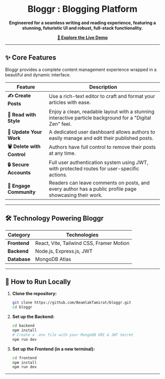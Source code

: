 

<h1 align="center">Bloggr : Blogging Platform</h1>

<p align="center">
  <strong>Engineered for a seamless writing and reading experience, featuring a stunning, futuristic UI and robust, full-stack functionality.</strong>
</p>

<p align="center">
  <a href="bloggr-xi.vercel.app"><strong>🚀 Explore the Live Demo</strong></a>
</p>

---

## ✨ Core Features

Bloggr provides a complete content management experience wrapped in a beautiful and dynamic interface.

| Feature                  | Description                                                                                             |
| ------------------------ | ------------------------------------------------------------------------------------------------------- |
| **✍️ Create Posts**      | Use a rich-text editor to craft and format your articles with ease.                                     |
| **📖 Read with Style**   | Enjoy a clean, readable layout with a stunning interactive particle background for a "Digital Zen" feel.  |
| **🔄 Update Your Work**   | A dedicated user dashboard allows authors to easily manage and edit their published posts.              |
| **🗑️ Delete with Control** | Authors have full control to remove their posts at any time.                                            |
| **🔒 Secure Accounts**   | Full user authentication system using JWT, with protected routes for user-specific actions.             |
| **💬 Engage Community**   | Readers can leave comments on posts, and every author has a public profile page showcasing their work.  |

---

## 🛠️ Technology Powering Bloggr

| Category     | Technologies                                      |
| ------------ | ------------------------------------------------- |
| **Frontend** | React, Vite, Tailwind CSS, Framer Motion          |
| **Backend**  | Node.js, Express.js, JWT                          |
| **Database** | MongoDB Atlas                                     |

---

## 🚀 How to Run Locally

1.  **Clone the repository:**
    ```sh
    git clone https://github.com/BeamlakTamirat/bloggr.git
    cd bloggr
    ```

2.  **Set up the Backend:**
    ```sh
    cd backend
    npm install
    # Create a .env file with your MongoDB URI & JWT Secret
    npm run dev
    ```

3.  **Set up the Frontend (in a new terminal):**
    ```sh
    cd frontend
    npm install
    npm run dev
    ```

---
